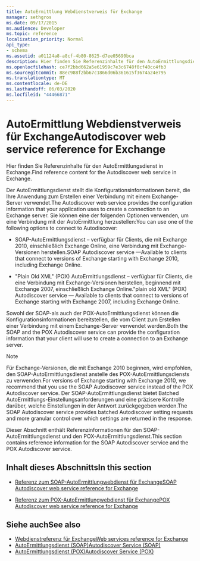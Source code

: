 ```yaml
---
title: AutoErmittlung Webdienstverweis für Exchange
manager: sethgros
ms.date: 09/17/2015
ms.audience: Developer
ms.topic: reference
localization_priority: Normal
api_type:
- schema
ms.assetid: a01124a8-a8cf-4b80-8625-d7ee05690bca
description: Hier finden Sie Referenzinhalte für den AutoErmittlungsdienst in Exchange.
ms.openlocfilehash: ce7f2bbd662a5e61959c7e3c6748f0cf40cc4fb3
ms.sourcegitcommit: 88ec988f2bb67c1866d06b361615f3674a24e795
ms.translationtype: MT
ms.contentlocale: de-DE
ms.lasthandoff: 06/03/2020
ms.locfileid: "44466871"
---
```

# <a name="autodiscover-web-service-reference-for-exchange"></a><span data-ttu-id="a132a-103">AutoErmittlung Webdienstverweis für Exchange</span><span class="sxs-lookup"><span data-stu-id="a132a-103">Autodiscover web service reference for Exchange</span></span>

<span data-ttu-id="a132a-104">Hier finden Sie Referenzinhalte für den AutoErmittlungsdienst in Exchange.</span><span class="sxs-lookup"><span data-stu-id="a132a-104">Find reference content for the Autodiscover web service in Exchange.</span></span>
  
<span data-ttu-id="a132a-105">Der AutoErmittlungsdienst stellt die Konfigurationsinformationen bereit, die Ihre Anwendung zum Erstellen einer Verbindung mit einem Exchange-Server verwendet.</span><span class="sxs-lookup"><span data-stu-id="a132a-105">The Autodiscover web service provides the configuration information that your application uses to create a connection to an Exchange server.</span></span> <span data-ttu-id="a132a-106">Sie können eine der folgenden Optionen verwenden, um eine Verbindung mit der AutoErmittlung herzustellen:</span><span class="sxs-lookup"><span data-stu-id="a132a-106">You can use one of the following options to connect to Autodiscover:</span></span>
  
- <span data-ttu-id="a132a-107">SOAP-AutoErmittlungsdienst – verfügbar für Clients, die mit Exchange 2010, einschließlich Exchange Online, eine Verbindung mit Exchange-Versionen herstellen.</span><span class="sxs-lookup"><span data-stu-id="a132a-107">SOAP Autodiscover service —Available to clients that connect to versions of Exchange starting with Exchange 2010, including Exchange Online.</span></span>
    
- <span data-ttu-id="a132a-108">"Plain Old XML" (POX) AutoErmittlungsdienst – verfügbar für Clients, die eine Verbindung mit Exchange-Versionen herstellen, beginnend mit Exchange 2007, einschließlich Exchange Online.</span><span class="sxs-lookup"><span data-stu-id="a132a-108">"plain old XML" (POX) Autodiscover service — Available to clients that connect to versions of Exchange starting with Exchange 2007, including Exchange Online.</span></span> 
    
<span data-ttu-id="a132a-109">Sowohl der SOAP-als auch der POX-AutoErmittlungsdienst können die Konfigurationsinformationen bereitstellen, die vom Client zum Erstellen einer Verbindung mit einem Exchange-Server verwendet werden.</span><span class="sxs-lookup"><span data-stu-id="a132a-109">Both the SOAP and the POX Autodiscover service can provide the configuration information that your client will use to create a connection to an Exchange server.</span></span>
  
> [!NOTE]
> <span data-ttu-id="a132a-110">Für Exchange-Versionen, die mit Exchange 2010 beginnen, wird empfohlen, den SOAP-AutoErmittlungsdienst anstelle des POX-AutoErmittlungsdiensts zu verwenden.</span><span class="sxs-lookup"><span data-stu-id="a132a-110">For versions of Exchange starting with Exchange 2010, we recommend that you use the SOAP Autodiscover service instead of the POX Autodiscover service.</span></span> <span data-ttu-id="a132a-111">Der SOAP-AutoErmittlungsdienst bietet Batched AutoErmittlungs-Einstellungsanforderungen und eine präzisere Kontrolle darüber, welche Einstellungen in der Antwort zurückgegeben werden.</span><span class="sxs-lookup"><span data-stu-id="a132a-111">The SOAP Autodiscover service provides batched Autodiscover setting requests and more granular control over which settings are returned in the response.</span></span> 
  
<span data-ttu-id="a132a-112">Dieser Abschnitt enthält Referenzinformationen für den SOAP-AutoErmittlungsdienst und den POX-AutoErmittlungsdienst.</span><span class="sxs-lookup"><span data-stu-id="a132a-112">This section contains reference information for the SOAP Autodiscover service and the POX Autodiscover service.</span></span>
  
## <a name="in-this-section"></a><span data-ttu-id="a132a-113">Inhalt dieses Abschnitts</span><span class="sxs-lookup"><span data-stu-id="a132a-113">In this section</span></span>
<span data-ttu-id="a132a-114"><a name="bk_InThisSection"> </a></span><span class="sxs-lookup"><span data-stu-id="a132a-114"><a name="bk_InThisSection"> </a></span></span>

- [<span data-ttu-id="a132a-115">Referenz zum SOAP-AutoErmittlungwebdienst für Exchange</span><span class="sxs-lookup"><span data-stu-id="a132a-115">SOAP Autodiscover web service reference for Exchange</span></span>](soap-autodiscover-web-service-reference-for-exchange.md)
    
- [<span data-ttu-id="a132a-116">Referenz zum POX-AutoErmittlungwebdienst für Exchange</span><span class="sxs-lookup"><span data-stu-id="a132a-116">POX Autodiscover web service reference for Exchange</span></span>](pox-autodiscover-web-service-reference-for-exchange.md)
    
## <a name="see-also"></a><span data-ttu-id="a132a-117">Siehe auch</span><span class="sxs-lookup"><span data-stu-id="a132a-117">See also</span></span>

- [<span data-ttu-id="a132a-118">Webdienstreferenz für Exchange</span><span class="sxs-lookup"><span data-stu-id="a132a-118">Web services reference for Exchange</span></span>](web-services-reference-for-exchange.md)
- [<span data-ttu-id="a132a-119">AutoErmittlungsdienst (SOAP)</span><span class="sxs-lookup"><span data-stu-id="a132a-119">Autodiscover Service (SOAP)</span></span>](https://msdn.microsoft.com/library/e24d1a1f-0d20-4bd9-ae4c-9112ecacea78%28Office.15%29.aspx)
- [<span data-ttu-id="a132a-120">AutoErmittlungsdienst (POX)</span><span class="sxs-lookup"><span data-stu-id="a132a-120">Autodiscover Service (POX)</span></span>](https://msdn.microsoft.com/library/13c54de3-a91c-4424-8732-99dd8f2162ec%28Office.15%29.aspx)
    

